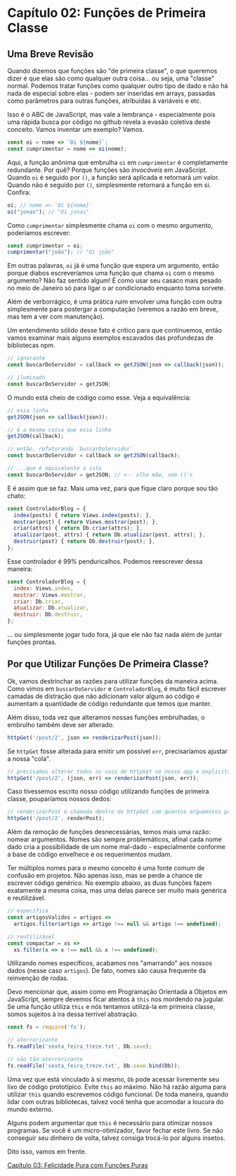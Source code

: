 # Capítulo 02: Funções de Primeira Classe

## Uma Breve Revisão
Quando dizemos que funções são "de primeira classe", o que queremos dizer é que elas são como qualquer outra coisa... ou seja, uma "classe" normal. Podemos tratar funções como qualquer outro tipo de dado e não há nada de especial sobre elas - podem ser inseridas em arrays, passadas como parâmetros para outras funções, atribuídas à variáveis e etc.

Isso é o ABC de JavaScript, mas vale a lembrança - especialmente pois uma rápida busca por código no github revela a evasão coletiva deste conceito. Vamos inventar um exemplo? Vamos.

```js
const oi = nome => `Oi ${nome}`;
const cumprimentar = nome => oi(nome);
```

Aqui, a função anônima que embrulha `oi` em `cumprimentar` é completamente redundante. Por quê? Porque funções são *invocáveis* em JavaScript. Quando `oi` é seguido por `()`, a função será aplicada e retornará um valor. Quando não é seguido por `()`, simplesmente retornará a função em si. Confira:

```js
oi; // nome => `Oi ${nome}`
oi("jonas"); // "Oi jonas"
```

Como `cumprimentar` simplesmente chama `oi` com o mesmo argumento, poderíamos escrever:

```js
const cumprimentar = oi;
cumprimentar("joão"); // "Oi joão"
```

Em outras palavras, `oi` já é uma função que espera um argumento, então porque diabos escreveríamos uma função que chama `oi` com o mesmo argumento? Não faz sentido algum! É como usar seu casaco mais pesado no meio de Janeiro só para ligar o ar condicionado enquanto toma sorvete.

Além de verborrágico, é uma prática ruim envolver uma função com outra simplesmente para postergar a computação (veremos a razão em breve, mas tem a ver com manutenção).

Um entendimento sólido desse fato é crítico para que continuemos, então vamos examinar mais alguns exemplos escavados das profundezas de bibliotecas npm. 

```js
// ignorante
const buscarDoServidor = callback => getJSON(json => callback(json));

// iluminado
const buscarDoServidor = getJSON;
```

O mundo está cheio de código como esse. Veja a equivalência:

```js
// essa linha
getJSON(json => callback(json));

// é a mesma coisa que essa linha
getJSON(callback);

// então, refatorando `buscarDoServidor`
const buscarDoServidor = callback => getJSON(callback);

// ...que é equivalente a isto
const buscarDoServidor = getJSON; // <-- olha mãe, sem ()'s
```

E é assim que se faz. Mais uma vez, para que fique claro porque sou tão chato:

```js
const ControladorBlog = {
  index(posts) { return Views.index(posts); },
  mostrar(post) { return Views.mostrar(post); },
  criar(attrs) { return Db.criar(attrs); },
  atualizar(post, attrs) { return Db.atualizar(post, attrs); },
  destruir(post) { return Db.destruir(post); },
};
```

Esse controlador é 99% penduricalhos. Podemos reescrever dessa maneira:

```js
const ControladorBlog = {
  index: Views.index,
  mostrar: Views.mostrar,
  criar: Db.criar,
  atualizar: Db.atualizar,
  destruir: Db.destruir,
};
```

... ou simplesmente jogar tudo fora, já que ele não faz nada além de juntar funções prontas.

## Por que Utilizar Funções De Primeira Classe?

Ok, vamos destrinchar as razões para utilizar funções da maneira acima. Como vimos em `buscarDoServidor` e `ControladorBlog`, é muito fácil escrever camadas de distração que não adicionam valor algum ao código e aumentam a quantidade de código redundante que temos que manter.

Além disso, toda vez que alteramos nossas funções embrulhadas, o embrulho também deve ser alterado.

```js
httpGet('/post/2', json => renderizarPost(json));
```

Se `httpGet` fosse alterada para emitir um possível `err`, precisaríamos ajustar a nossa "cola".

```js
// precisamos alterar todos os usos de httpGet no nosso app e explicitamente passar err
httpGet('/post/2', (json, err) => renderizarPost(json, err));
```

Caso tívessemos escrito nosso código utilizando funções de primeira classe, pouparíamos nossos dedos:

```js
// renderizarPost é chamada dentro de httpGet com quantos argumentos precisar
httpGet('/post/2', renderPost);
```

Além da remoção de funções desnecessárias, temos mais uma razão: nomear argumentos. Nomes são sempre problemáticos, afinal cada nome dado cria a possibilidade de um nome mal-dado - especialmente conforme a base de código envelhece e os requerimentos mudam.

Ter múltiplos nomes para o mesmo conceito é uma fonte comum de confusão em projetos. Não apenas isso, mas se perde a chance de escrever código genérico. No exemplo abaixo, as duas funções fazem exatamente a mesma coisa, mas uma delas parece ser muito mais genérica e reutilizável.

```js
// específica
const artigosValidos = artigos =>
  artigos.filter(artigo => artigo !== null && artigo !== undefined);

// reutilizável
const compactar = xs => 
  xs.filter(x => x !== null && x !== undefined);
```

Utilizando nomes específicos, acabamos nos "amarrando" aos nossos dados (nesse caso `artigos`). De fato, nomes são causa frequente da reinvenção de rodas.

Devo mencionar que, assim como em Programação Orientada a Objetos em JavaScript, sempre devemos ficar atentos à `this` nos mordendo na jugular. Se uma função utiliza `this` e nós tentamos utilizá-la em primeira classe, somos sujeitos à ira dessa terrível abstração.

```js
const fs = require('fs');

// aterrorizante
fs.readFile('sexta_feira_treze.txt', Db.save);

// não tão aterrorizante
fs.readFile('sexta_feira_treze.txt', Db.save.bind(Db));
```

Uma vez que está vinculado à si mesmo, `Db` pode acessar livremente seu lixo de código prototípico. Evite `this` ao máximo. Não há razão alguma para utilizar `this` quando escrevemos código funcional. De toda maneira, quando lidar com outras bibliotecas, talvez você tenha que acomodar a loucura do mundo externo.

Alguns podem argumentar que `this` é necessário para otimizar nossos programas. Se você é um micro-otimizador, favor fechar este livro. Se não conseguir seu dinheiro de volta, talvez consiga trocá-lo por alguns insetos.

Dito isso, vamos em frente.

[Capítulo 03: Felicidade Pura com Funções Puras](ch03.md)
